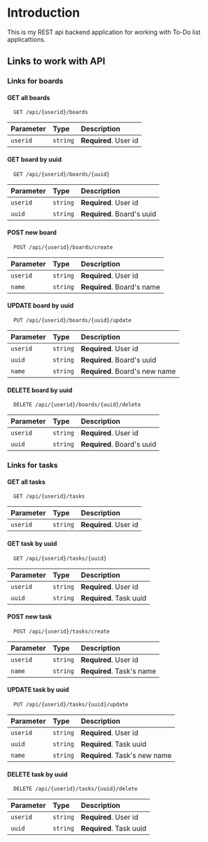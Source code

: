 
<h1>Introduction</h1>

This is my REST api backend application for working with To-Do list applicattions.


<h2> Links to work with API</h2>


<h3>Links for boards</h3>

#### GET all boards

```http
  GET /api/{userid}/boards
```
| Parameter | Type     | Description                       |
| :-------- | :------- | :-------------------------------- |
| `userid`      | `string` | **Required**. User id |

#### GET board by uuid

```http
  GET /api/{userid}/boards/{uuid}
```

| Parameter | Type     | Description                       |
| :-------- | :------- | :-------------------------------- |
| `userid`      | `string` | **Required**. User id |
| `uuid`      | `string` | **Required**. Board's uuid  |

#### POST new board

```http
  POST /api/{userid}/boards/create
```
| Parameter | Type     | Description                       |
| :-------- | :------- | :-------------------------------- |
| `userid`      | `string` | **Required**. User id |
| `name`      | `string` | **Required**. Board's name |

#### UPDATE board by uuid

```http
  PUT /api/{userid}/boards/{uuid}/update
```

| Parameter | Type     | Description                       |
| :-------- | :------- | :-------------------------------- |
| `userid`      | `string` | **Required**. User id |
| `uuid`      | `string` | **Required**. Board's uuid  |
| `name`      | `string` | **Required**. Board's new name  |

#### DELETE board by uuid

```http
  DELETE /api/{userid}/boards/{uuid}/delete
```

| Parameter | Type     | Description                       |
| :-------- | :------- | :-------------------------------- |
| `userid`      | `string` | **Required**. User id |
| `uuid`      | `string` | **Required**. Board's uuid |


<h3>Links for tasks</h3>

#### GET all tasks

```http
  GET /api/{userid}/tasks
```
| Parameter | Type     | Description                       |
| :-------- | :------- | :-------------------------------- |
| `userid`      | `string` | **Required**. User id |

#### GET task by uuid

```http
  GET /api/{userid}/tasks/{uuid}
```

| Parameter | Type     | Description                       |
| :-------- | :------- | :-------------------------------- |
| `userid`      | `string` | **Required**. User id |
| `uuid`      | `string` | **Required**. Task uuid  |

#### POST new task

```http
  POST /api/{userid}/tasks/create
```
| Parameter | Type     | Description                       |
| :-------- | :------- | :-------------------------------- |
| `userid`      | `string` | **Required**. User id |
| `name`      | `string` | **Required**. Task's name |

#### UPDATE task by uuid

```http
  PUT /api/{userid}/tasks/{uuid}/update
```

| Parameter | Type     | Description                       |
| :-------- | :------- | :-------------------------------- |
| `userid`      | `string` | **Required**. User id |
| `uuid`      | `string` | **Required**. Task uuid  |
| `name`      | `string` | **Required**. Task's new name  |

#### DELETE task by uuid

```http
  DELETE /api/{userid}/tasks/{uuid}/delete
```

| Parameter | Type     | Description                       |
| :-------- | :------- | :-------------------------------- |
| `userid`      | `string` | **Required**. User id |
| `uuid`      | `string` | **Required**. Task uuid |

